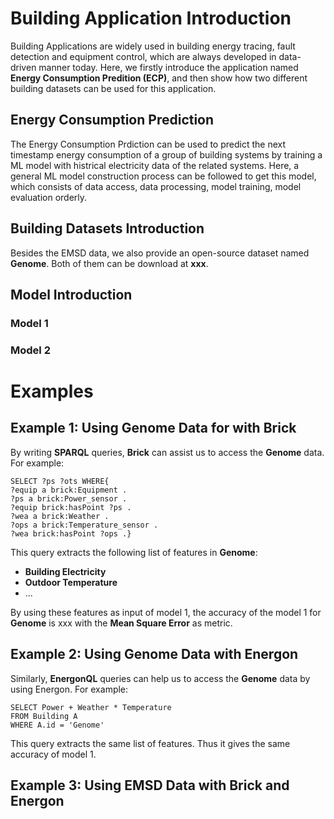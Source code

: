 # Building Application Introduction
Building Applications are widely used in building energy tracing, fault detection and equipment control, which are always developed in data-driven manner today. Here, we firstly introduce the application named **Energy Consumption Predition (ECP)**, and then show how two different building datasets can be used for this application.
## Energy Consumption Prediction
The Energy Consumption Prdiction can be used to predict the next timestamp energy consumption of a group of building systems by training a ML model with histrical electricity data of the related systems. Here, a general ML model construction process can be followed to get this model, which consists of data access, data processing, model training, model evaluation orderly.
## Building Datasets Introduction
Besides the EMSD data, we also provide an open-source dataset named **Genome**. Both of them can be download at **xxx**.
## Model Introduction
### Model 1
### Model 2

# Examples
## Example 1: Using Genome Data for with Brick
By writing **SPARQL** queries, **Brick** can assist us to access the **Genome** data. For example:

`SELECT ?ps ?ots WHERE{`\
`?equip a brick:Equipment .`\
`?ps a brick:Power_sensor .`\
`?equip brick:hasPoint ?ps .`\
`?wea a brick:Weather .`\
`?ops a brick:Temperature_sensor .`\
`?wea brick:hasPoint ?ops .}`

This query extracts the following list of features in **Genome**:

+ **Building Electricity**
+ **Outdoor Temperature**
+ ...

By using these features as input of model 1, the accuracy of the model 1 for **Genome** is xxx with the **Mean Square Error** as metric.
## Example 2: Using Genome Data with Energon
Similarly, **EnergonQL** queries can help us to access the **Genome** data by using Energon. For example:

`SELECT Power + Weather * Temperature`\
`FROM Building A`\
`WHERE A.id = 'Genome'`

This query extracts the same list of features. Thus it gives the same accuracy of model 1.
## Example 3: Using EMSD Data with Brick and Energon

